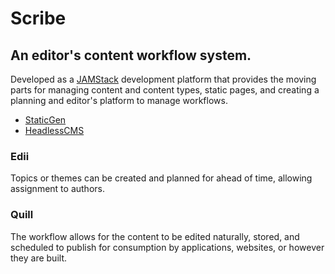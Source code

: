 # Scribe

## An editor's content workflow system.

Developed as a [JAMStack](https://jamstack.org/) development platform that provides the moving parts for managing content and content types, static pages, and creating a planning and editor's platform to manage workflows.

+ [StaticGen](https://www.staticgen.com/)
+ [HeadlessCMS](https://headlesscms.org/)

### Edii

Topics or themes can be created and planned for ahead of time, allowing assignment to authors.

### Quill

The workflow allows for the content to be edited naturally, stored, and scheduled to publish for consumption by applications, websites, or however they are built.
